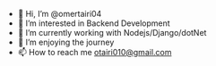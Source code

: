 - 👋 Hi, I’m @omertairi04
- 👀 I’m interested in Backend Development
- 🌱 I’m currently working with Nodejs/Django/dotNet
- 💞️ I’m enjoying the journey
- 📫 How to reach me otairi010@gmail.com
<!---
omertairi04/omertairi04 is a ✨ special ✨ repository because its `README.md` (this file) appears on your GitHub profile.
You can click the Preview link to take a look at your changes.
--->
